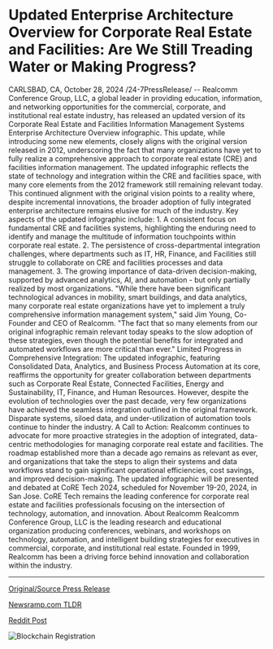 # Updated Enterprise Architecture Overview for Corporate Real Estate and Facilities: Are We Still Treading Water or Making Progress?

CARLSBAD, CA, October 28, 2024 /24-7PressRelease/ -- Realcomm Conference Group, LLC, a global leader in providing education, information, and networking opportunities for the commercial, corporate, and institutional real estate industry, has released an updated version of its Corporate Real Estate and Facilities Information Management Systems Enterprise Architecture Overview infographic. This update, while introducing some new elements, closely aligns with the original version released in 2012, underscoring the fact that many organizations have yet to fully realize a comprehensive approach to corporate real estate (CRE) and facilities information management.  The updated infographic reflects the state of technology and integration within the CRE and facilities space, with many core elements from the 2012 framework still remaining relevant today. This continued alignment with the original vision points to a reality where, despite incremental innovations, the broader adoption of fully integrated enterprise architecture remains elusive for much of the industry.  Key aspects of the updated infographic include: 1.	A consistent focus on fundamental CRE and facilities systems, highlighting the enduring need to identify and manage the multitude of information touchpoints within corporate real estate.  2.	The persistence of cross-departmental integration challenges, where departments such as IT, HR, Finance, and Facilities still struggle to collaborate on CRE and facilities processes and data management.  3.	The growing importance of data-driven decision-making, supported by advanced analytics, AI, and automation - but only partially realized by most organizations.  "While there have been significant technological advances in mobility, smart buildings, and data analytics, many corporate real estate organizations have yet to implement a truly comprehensive information management system," said Jim Young, Co-Founder and CEO of Realcomm. "The fact that so many elements from our original infographic remain relevant today speaks to the slow adoption of these strategies, even though the potential benefits for integrated and automated workflows are more critical than ever."  Limited Progress in Comprehensive Integration: The updated infographic, featuring Consolidated Data, Analytics, and Business Process Automation at its core, reaffirms the opportunity for greater collaboration between departments such as Corporate Real Estate, Connected Facilities, Energy and Sustainability, IT, Finance, and Human Resources. However, despite the evolution of technologies over the past decade, very few organizations have achieved the seamless integration outlined in the original framework. Disparate systems, siloed data, and under-utilization of automation tools continue to hinder the industry.  A Call to Action: Realcomm continues to advocate for more proactive strategies in the adoption of integrated, data-centric methodologies for managing corporate real estate and facilities. The roadmap established more than a decade ago remains as relevant as ever, and organizations that take the steps to align their systems and data workflows stand to gain significant operational efficiencies, cost savings, and improved decision-making.  The updated infographic will be presented and debated at CoRE Tech 2024, scheduled for November 19-20, 2024, in San Jose. CoRE Tech remains the leading conference for corporate real estate and facilities professionals focusing on the intersection of technology, automation, and innovation.  About Realcomm  Realcomm Conference Group, LLC is the leading research and educational organization producing conferences, webinars, and workshops on technology, automation, and intelligent building strategies for executives in commercial, corporate, and institutional real estate. Founded in 1999, Realcomm has been a driving force behind innovation and collaboration within the industry. 

---

[Original/Source Press Release](https://www.24-7pressrelease.com/press-release/515618/updated-enterprise-architecture-overview-for-corporate-real-estate-and-facilities-are-we-still-treading-water-or-making-progress)
                    

[Newsramp.com TLDR](https://newsramp.com/curated-news/realcomm-releases-updated-corporate-real-estate-infographic/168bf13f909ecf092cfbd89ceeb0a300) 

 



[Reddit Post](https://www.reddit.com/r/eventNews/comments/1ge6qfb/realcomm_releases_updated_corporate_real_estate/) 



![Blockchain Registration](https://cdn.newsramp.app/24-7PressRelease/qrcode/2410/28/fond3n0I.webp)